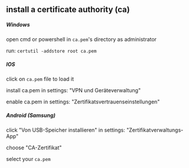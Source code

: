 <h2>install a certificate authority (ca)</h2>

<h5>Windows</h5>
<p>open cmd or powershell in <code>ca.pem</code>'s directory as administrator</p>
<p>run: <code>certutil -addstore root ca.pem</code></p>

<h5>IOS</h5>
<p>click on <code>ca.pem</code> file to load it</p>
<p>install ca.pem in settings: "VPN und Geräteverwaltung"</p>
<p>enable ca.pem in settings: "Zertifikatsvertrauenseinstellungen"</p>

<h5>Android (Samsung)</h5>
<p>click "Von USB-Speicher installieren" in settings: "Zertifikatverwaltungs-App"</p>
<p>choose "CA-Zertifikat"</p>
<p>select your <code>ca.pem</code></p>
